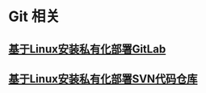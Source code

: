 # Git 相关

## [基于Linux安装私有化部署GitLab](基于Linux安装私有化部署GitLab.md)

## [基于Linux安装私有化部署SVN代码仓库](基于Linux安装私有化部署SVN代码仓库.md)



